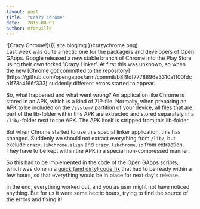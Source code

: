 ```yaml
---
layout: post
title:  "Crazy Chrome"
date:   2015-08-01
author: mfonville
---
```

<div markdown='1'>
![Crazy Chrome!]({{ site.blogimg }}crazychrome.png)
</div>
Last week was quite a hectic one for the packagers and developers of Open GApps. Google released a new stable branch of Chrome into the Play Store using their own forked 'Crazy Linker'.
At first this was unknown, so when the new [Chrome got committed to the repository](https://github.com/opengapps/arm/commit/b8f9df7778896e3310a1100fdca1f73a4166f333) suddenly different errors started to appear.

So, what happened and what went wrong? An application like Chrome is stored in an APK, which is a kind of ZIP-file.
Normally, when preparing an APK to be included on the `/system/` partition of your device, all files that are part of the lib-folder within this APK are extracted and stored separately in a `/lib/`-folder next to the APK. The APK itself is stripped from this lib-folder.

But when Chrome started to use this special linker application, this has changed. Suddenly we should not extract everything from `/lib/`, but exclude `crazy.libchrome.align` and `crazy.libchrome.so` from extraction. They have to be kept within the APK in a special non-compressed manner.

So this had to be implemented in the code of the Open GApps scripts, which was done in a [quick (and dirty) code fix](https://github.com/opengapps/opengapps/commit/feeda41357d830d2ef6d3f97614c8bd477860351) that had to be ready within a few hours, so that everything would be in place for next day's release.

In the end, everything worked out, and you as user might not have noticed anything. But for us it were some hectic hours, trying to find the source of the errors and fixing it!﻿
